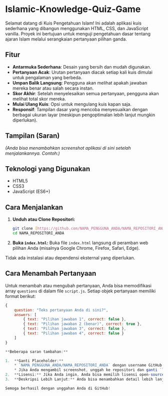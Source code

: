 # Islamic-Knowledge-Quiz-Game
Selamat datang di Kuis Pengetahuan Islam! Ini adalah aplikasi kuis sederhana yang dibangun menggunakan HTML, CSS, dan JavaScript vanilla. Proyek ini bertujuan untuk menguji pengetahuan dasar tentang ajaran Islam melalui serangkaian pertanyaan pilihan ganda.

## Fitur

* **Antarmuka Sederhana**: Desain yang bersih dan mudah digunakan.
* **Pertanyaan Acak**: Urutan pertanyaan diacak setiap kali kuis dimulai untuk pengalaman yang berbeda.
* **Umpan Balik Langsung**: Pengguna akan melihat apakah jawaban mereka benar atau salah secara instan.
* **Skor Akhir**: Setelah menyelesaikan semua pertanyaan, pengguna akan melihat total skor mereka.
* **Mulai Ulang Kuis**: Opsi untuk mengulang kuis kapan saja.
* **Responsif**: Tampilan dasar yang mencoba menyesuaikan dengan berbagai ukuran layar (meskipun pengoptimalan lebih lanjut mungkin diperlukan).

## Tampilan (Saran)

*(Anda bisa menambahkan screenshot aplikasi di sini setelah menjalankannya. Contoh:)*
## Teknologi yang Digunakan

* HTML5
* CSS3
* JavaScript (ES6+)

## Cara Menjalankan

1.  **Unduh atau Clone Repositori:**
    ```bash
    git clone [https://github.com/NAMA_PENGGUNA_ANDA/NAMA_REPOSITORI_ANDA.git](https://github.com/NAMA_PENGGUNA_ANDA/NAMA_REPOSITORI_ANDA.git)
    cd NAMA_REPOSITORI_ANDA
    ```
2.  **Buka `index.html`:**
    Buka file `index.html` langsung di peramban web pilihan Anda (misalnya Google Chrome, Firefox, Safari, Edge).

Tidak ada instalasi atau dependensi eksternal yang diperlukan.

## Cara Menambah Pertanyaan

Untuk menambah atau mengubah pertanyaan, Anda bisa memodifikasi array `questions` di dalam file `script.js`. Setiap objek pertanyaan memiliki format berikut:

```javascript
{
    question: "Teks pertanyaan Anda di sini?",
    answers: [
        { text: "Pilihan jawaban 1", correct: false },
        { text: "Pilihan jawaban 2 (benar)", correct: true },
        { text: "Pilihan jawaban 3", correct: false },
        { text: "Pilihan jawaban 4", correct: false }
    ]
}

**Beberapa saran tambahan:**

1.  **Ganti Placeholder:**
    * `NAMA_PENGGUNA_ANDA/NAMA_REPOSITORI_ANDA` dengan username GitHub dan nama repositori Anda.
    * Jika Anda mengambil screenshot, unggah ke repositori dan ganti `link_ke_screenshot.png` dengan path yang benar.
2.  **Lisensi:** Jika Anda ingin, Anda bisa memilih lisensi open-source (seperti MIT, Apache 2.0, GPL) dan menambahkannya ke repositori Anda (biasanya sebagai file `LICENSE`).
3.  **Deskripsi Lebih Lanjut:** Anda bisa menambahkan detail lebih lanjut tentang tujuan pembuatan kuis ini atau target penggunanya.

Semoga berhasil dengan unggahan Anda di GitHub!
